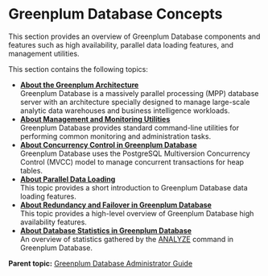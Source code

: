 # Greenplum Database Concepts 

This section provides an overview of Greenplum Database components and features such as high availability, parallel data loading features, and management utilities.

This section contains the following topics:

-   **[About the Greenplum Architecture](../intro/arch_overview.html)**  
Greenplum Database is a massively parallel processing \(MPP\) database server with an architecture specially designed to manage large-scale analytic data warehouses and business intelligence workloads.
-   **[About Management and Monitoring Utilities](../intro/about_utilities.html)**  
Greenplum Database provides standard command-line utilities for performing common monitoring and administration tasks.
-   **[About Concurrency Control in Greenplum Database](../intro/about_mvcc.html)**  
Greenplum Database uses the PostgreSQL Multiversion Concurrency Control \(MVCC\) model to manage concurrent transactions for heap tables.
-   **[About Parallel Data Loading](../intro/about_loading.html)**  
This topic provides a short introduction to Greenplum Database data loading features.
-   **[About Redundancy and Failover in Greenplum Database](../intro/about_ha.html)**  
This topic provides a high-level overview of Greenplum Database high availability features.
-   **[About Database Statistics in Greenplum Database](../intro/about_statistics.html)**  
An overview of statistics gathered by the [ANALYZE](../../ref_guide/sql_commands/ANALYZE.html) command in Greenplum Database.

**Parent topic:** [Greenplum Database Administrator Guide](../admin_guide.html)

